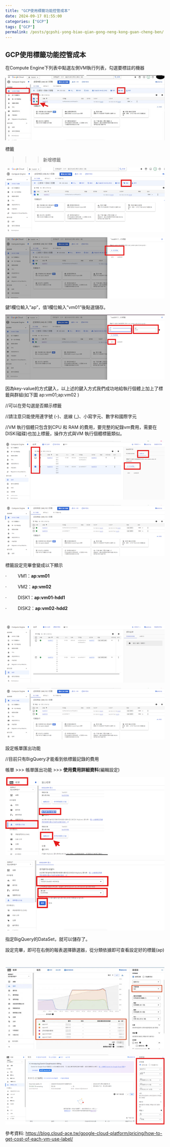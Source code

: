 ```yaml
---
title: "GCP使用標籤功能控管成本"
date: 2024-09-17 01:55:00
categories: ["GCP"]
tags: ["GCP"]
permalink: /posts/gcpshi-yong-biao-qian-gong-neng-kong-guan-cheng-ben/
---
```

## GCP使用標籤功能控管成本

在Compute Engine下列表中點選左側VM執行列表，勾選要標註的機器

[![](/assets/images/標籤1.jpg)](https://blogger.googleusercontent.com/img/b/R29vZ2xl/AVvXsEi8dlama25rYCvihO5PC5CcFgFQtGw46mtjXjc0tCTQNR_DCwjGhyphenhyphenW4u3D0uOQOSJT6VXsZEnEjyqssLZDYBbw2nMmSwo7_tFV1lG8hL0B0jOWkIYopB9aRb4bZ16-Q3HCVL7X8ukziQ5dWBeJbL5zWPTG4Ar6ix0iSghGFYW0oKIbLrGhIQdWOKIixo_E/s1556/%E6%A8%99%E7%B1%A41.jpg)

  

標籤
>>> 新增標籤

[![](/assets/images/標籤2.png)](https://blogger.googleusercontent.com/img/b/R29vZ2xl/AVvXsEg20JdH3vtjwTR-0yOLu7vXNAVHTWdAbc0OsdzW7ul3kfgWXnBtfxDKC345LkqgldWMi9L_ujOdBRBzpiXM6sV8cgV2-OkuMPRkOzPayiDZAlaGFtc5BUCblplzSZOXrrngWCi1mL58t10eNKD0Dk207ISNO5m6Fm3r-jd5rEGZYcNfO41YBRjiYViPW7Q/s1522/%E6%A8%99%E7%B1%A42.png)

  

[![](/assets/images/標籤3.png)](https://blogger.googleusercontent.com/img/b/R29vZ2xl/AVvXsEjGL0nIOBZAzWpPw_zPwtfCMShw7dI49WiqxJiwJnYesqblVncrQt28KZuICGMUuP0bavv8f8533deLQHJPGJYI3iqNlSaHqyxnD8VjmIZnh1IKJVXPakxjPp1v5YYEeS0avmabVnFIbtEmR9ZnYm4zCRiZolAx42w7faABvhDlYfqE8fZ7G9HP8w_Dm-o/s1597/%E6%A8%99%E7%B1%A43.png)

  

鍵1欄位輸入”ap”，值1欄位輸入”vm01”後點選儲存。

[![](/assets/images/標籤4.png)](https://blogger.googleusercontent.com/img/b/R29vZ2xl/AVvXsEiv9lPmV6cEacxeTd0SZfV5pKiEmuaer1RBl4YOxLXcz3jOdhJJfzVdF6krHxEu037l7CwlFx0kkgCCcNmBlpX-pVkV7lpNDKS5N1o_A2V6agJmjKCxgmviFD6Su2SnfrA6WxtRGAZICiAhLO0IIENnFH-AgU4AGG0XAwQPO4jYpwcCnAFmObVc2nGOvuo/s1592/%E6%A8%99%E7%B1%A44.png)

  

因為key-value的方式鍵入，以上述的鍵入方式我們成功地給執行個體上加上了標籤與群組(如下圖 ap:vm01;ap:vm02 )

//可以在旁勾選是否顯示標籤

//請注意只能使用連字號 (-)、底線 (\_)、小寫字元、數字和國際字元

//VM 執行個體只包含到CPU 和 RAM 的費用，要完整的紀錄vm費用，需要在DISK(磁碟)也加上標籤，操作方式與VM 執行個體標籤類似。

[![](/assets/images/標籤5.png)](https://blogger.googleusercontent.com/img/b/R29vZ2xl/AVvXsEgSvv7V0DhTxiRsGR_yH-RIiUbsab7XcWxTmsh67w-k9qQKNpv3oxDvEGAX5J1lL3F3-8sUONNf-LZlE8fCoTEuyCY32iHIETbolr97WJxcU0iBWnvHNKaa06Dif3_sbD3FKObdvAmN6-wi3xBpf4pFswrhqxqs8-jb3zwEndyfbpu7_a_ykRDkU3Rg9oI/s1591/%E6%A8%99%E7%B1%A45.png)

  

[![](/assets/images/標籤6(VM標籤).png)](https://blogger.googleusercontent.com/img/b/R29vZ2xl/AVvXsEjIvllrHpieHmnUBMgTlC8-HD7M5PUqztzKCmsrDGWd9qJjwmyGSQJCiLTwXZtztDjnE79OaHA0WlfyqW3hthi1m4Q0MuRw41kzZ6IxTWjp2PIF7mcApGle6Aii6EknqyzBe19z9Gp93Hl0slWVPjC306YSgUD80wlY2V6HCTQDEip7SuplKuvokHRbVgA/s1599/%E6%A8%99%E7%B1%A46(VM%E6%A8%99%E7%B1%A4).png)

  

標籤設定完畢會變成以下顯示

·        
VM1：**ap:vm01**

·        
VM2：**ap:vm02**

·        
DISK1：**ap:vm01-hdd1**

·        
DISK2：**ap:vm02-hdd2**

 

[![](/assets/images/標籤7(磁碟標籤).png)](https://blogger.googleusercontent.com/img/b/R29vZ2xl/AVvXsEjE63ycoBtMDiNeoSSnrdYfGUTd1-DFMKbPPOO226wp6wnCVKkNhMmLYfRF3tcUtGQvf1WaSQjceYgoDjpRMt8q-AkiUzMOnjKPhsB86dMyp-8aLM85qcG59RSk4zY7G6_apvNjXjhLovptOOBSE1DF4cr3iK8L6oV4RGrPx2N5Yh2uRuKcqoWgk5MpJAY/s1599/%E6%A8%99%E7%B1%A47(%E7%A3%81%E7%A2%9F%E6%A8%99%E7%B1%A4).png)

  

[![](/assets/images/標籤6(VM標籤)-1.png)](https://blogger.googleusercontent.com/img/b/R29vZ2xl/AVvXsEj-kcjN7qwSqSUYUja_jbjTV1T5sF_L1RlANuEbRSSKHMMHBBe9foAoXdrLe7-jKCO5d4bf2ClRHfRMeOcUQoP_JIEL65fcOTd6txmjUS9cuI14SwxNy_hyphenhyphen-rfSC9Qb80oiHP8lk9oaoOcFHh_wjsvVd1MsbQXEtkq7NKuW35gqFYHhmJNoWydQeEtEJGQ/s1599/%E6%A8%99%E7%B1%A46(VM%E6%A8%99%E7%B1%A4).png)

  

設定帳單匯出功能

//目前只有BigQuery才能看到依標籤記錄的費用

帳單 >>> 帳單匯出功能 >>> **使用費用詳細資料**(編輯設定)

[![](/assets/images/帳單1.png)](https://blogger.googleusercontent.com/img/b/R29vZ2xl/AVvXsEisjJw7QRTkNekX4tU79pzpefnoDu6wVuXwSmjbkxXChn6ytzlLXMzCR42jHeIxBlte6niSX1PBBXYzzm6vQeFlY142JSOFINXJnKxjNPbcWtuwHRON5CjRER7mjVjvQQRtyBYCabf76387DxUwZ342vxPB8yJf3Y6toWEYO90egi9ugNCKOf2UX6C29nM/s1306/%E5%B8%B3%E5%96%AE1.png)

  

[![](/assets/images/帳單2.png)](https://blogger.googleusercontent.com/img/b/R29vZ2xl/AVvXsEgO4QJjAu9CkxYdXAEi_vPyKCtfV5euMs0I-r3MtyXBTQKG1hfkG0Qgu9pUqZ4Qj8Jt_FhORwKmyhTOrrxH1hdL6L8h88szYocAIjwly8hOOsgIitC8ecsqbz43Fw4TrfFVpEqPL2sWl3r3pl6e_v1LTRpdyrYbB4SnZDiQQ6Wfu0RVI40KiSnHJKcIvqU/s1277/%E5%B8%B3%E5%96%AE2.png)

指定BigQuery的DataSet，就可以儲存了。

設定完畢，即可在右側的報表選擇篩選器，從分類依據即可查看設定好的標籤(ap)

 

[![](/assets/images/收尾2.jpg)](https://blogger.googleusercontent.com/img/b/R29vZ2xl/AVvXsEh5mN-q0XdwMi_p2RTxCGf-6e7theFUTTV8K-Blwji4PBC2oACR5kLATGlXLtRsTl2aSaj2J3YRq3o5ej_b17rsLAx5xsepGhqbHITW7eAeqRS12XllWZw4ayru77lioz88d5-mh2aD5auSX9PkTqFKiw1mNvCU29UjMnbwr9tOFcfaNlkVB-pREkxgGX4/s974/%E6%94%B6%E5%B0%BE2.jpg)

  

[![](/assets/images/收尾1.png)](https://blogger.googleusercontent.com/img/b/R29vZ2xl/AVvXsEjUmaffiSg1hnllmeDbvQqhLF76buYVZhXN1n9opxBWDVjCEIDTgsQgnoXbol4bhxEmkkoQGxXIhNOQ-Gs2KmggKFbTUGLYvQ9a_8ia1CKPqd6DHrxcJV7Joaq9mNIeHpk2ctkv_MFrJfgRaeXKxIjT6OzUJN9c3xfvjlc8A5fFVUf6f0YPfGGxplDPlXc/s1598/%E6%94%B6%E5%B0%BE1.png)

參考資料: <https://blog.cloud-ace.tw/google-cloud-platform/pricing/how-to-get-cost-of-each-vm-use-label/>